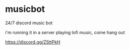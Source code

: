 # musicbot

24/7 discord music bot

i'm running it in a server playing lofi music, come hang out

https://discord.gg/ZSttPkH
